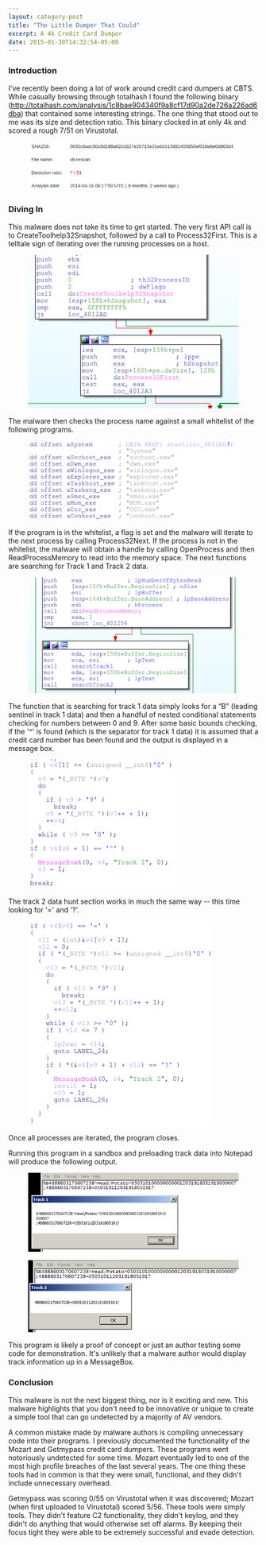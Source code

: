 ```yaml
---
layout: category-post
title: "The Little Dumper That Could"
excerpt: A 4k Credit Card Dumper
date: 2015-01-30T14:32:54-05:00
---
```


### Introduction

I've recently been doing a lot of work around credit card dumpers at CBTS.  While casually browsing through totalhash I found the following binary (http://totalhash.com/analysis/1c8bae904340f9a8cf17d90a2de726a226ad6dba) that contained some interesting strings.  The one thing that stood out to me was its size and detection ratio.  This binary clocked in at only 4k and scored a rough 7/51 on Virustotal.

<figure>
<img src="/images/little_vt.png">
</figure>


### Diving In

This malware does not take its time to get started.  The very first API call is to CreateToolhelp32Snapshot, followed by a call to Process32First.  This is a telltale sign of iterating over the running processes on a host.

<figure>
<img src="/images/little_first_ins.png">
</figure>


The malware then checks the process name against a small whitelist of the following programs.  

<figure>
<img src="/images/little_whitelist.png">
</figure>


If the program is in the whitelist, a flag is set and the malware will iterate to the next process by calling Process32Next.  If the process is not in the whitelist, the malware will obtain a handle by calling OpenProcess and then ReadProcessMemory to read into the memory space.  The next functions are searching for Track 1 and Track 2 data.

<figure>
<img src="/images/little_readprocessmemory.png">
</figure>


The function that is searching for track 1 data simply looks for a “B” (leading sentinel in track 1 data) and then a handful of nested conditional statements checking for numbers between 0 and 9.  After some basic bounds checking, if the '^' is found (which is the separator for track 1 data) it is assumed that a credit card number has been found and the output is displayed in a message box.

<figure>
<img src="/images/little_track1.png">
</figure>


The track 2 data hunt section works in much the same way -- this time looking for '=' and '?'.

<figure>
<img src="/images/little_track2.png">
</figure>


Once all processes are iterated, the program closes.

Running this program in a sandbox and preloading track data into Notepad will produce the following output.

<figure>
<img src="/images/little_sandbox.png">
</figure>

<figure>
<img src="/images/little_sandbox1.png">
</figure>


This program is likely a proof of concept or just an author testing some code for demonstration.  It's unlikely that a malware author would display track information up in a MessageBox.  

### Conclusion

This malware is not the next biggest thing, nor is it exciting and new.  This malware highlights that you don't need to be innovative or unique to create a simple tool that can go undetected by a majority of AV vendors.

A common mistake made by malware authors is compiling unnecessary code into their programs.  I previously documented the functionality of the Mozart and Getmypass credit card dumpers.  These programs went notoriously undetected for some time.  Mozart eventually led to one of the most high profile breaches of the last several years.  The one thing these tools had in common is that they were small, functional, and they didn't include unnecessary overhead.  

Getmypass was scoring 0/55 on Virustotal when it was discovered; Mozart (when first uploaded to Virustotal) scored 5/56.  These tools were simply tools.  They didn't feature C2 functionality, they didn't keylog, and they didn't do anything that would otherwise set off alarms.  By keeping their focus tight they were able to be extremely successful and evade detection.
